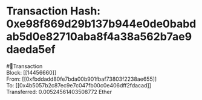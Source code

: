 
Transaction Hash: 0xe98f869d29b137b944e0de0babdab5d0e82710aba8f4a38a562b7ae9daeda5ef
====================================================================================
  
#💸Transaction  
Block: [[14456660]]  
From: [[0xfbddadd80fe7bda00b901fbaf73803f2238ae655]]  
To: [[0x4b5057b2c87ec9e7c047fb00c0e406dff2fdacad]]  
Transferred: 0.00524561403508772 Ether